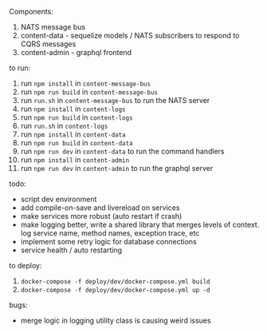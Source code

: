 Components:

1. NATS message bus
2. content-data - sequelize models / NATS subscribers to respond to CQRS messages
3. content-admin - graphql frontend

to run:
1. run `npm install` in `content-message-bus` 
1. run `npm run build` in `content-message-bus` 
1. run `run.sh` in `content-message-bus` to run the NATS server
1. run `npm install` in `content-logs` 
1. run `npm run build` in `content-logs` 
1. run `run.sh` in `content-logs` 
1. run `npm install` in `content-data` 
1. run `npm run build` in `content-data`
1. run `npm run dev` in `content-data` to run the command handlers
1. run `npm install` in `content-admin` 
1. run `npm run dev` in `content-admin` to run the graphql server


todo:
* script dev environment
* add compile-on-save and livereload on services
* make services more robust (auto restart if crash)
* make logging better, write a shared library that merges levels of context. log service name, method names, exception trace, etc
* implement some retry logic for database connections
* service health / auto restarting

to deploy:
1. `docker-compose -f deploy/dev/docker-compose.yml build`
1. `docker-compose -f deploy/dev/docker-compose.yml up -d`

bugs:
* merge logic in logging utility class is causing weird issues